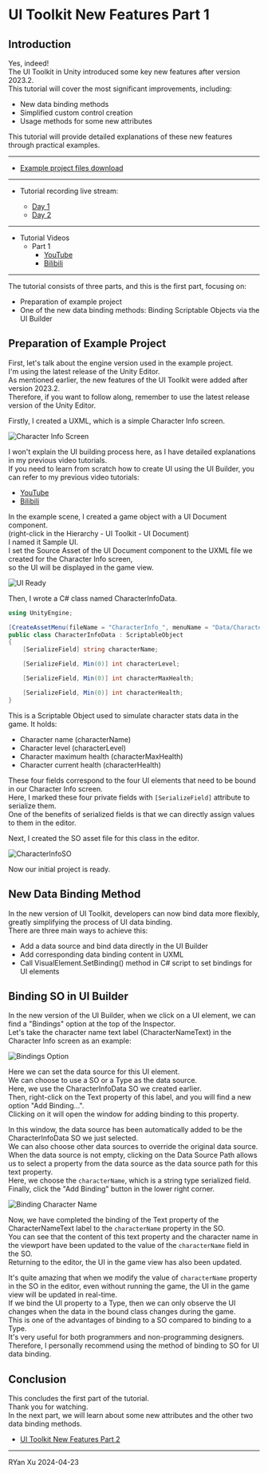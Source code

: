 # UI Toolkit New Features Part 1

## Introduction

Yes, indeed!  
The UI Toolkit in Unity introduced some key new features after version 2023.2.  
This tutorial will cover the most significant improvements, including:

- New data binding methods
- Simplified custom control creation
- Usage methods for some new attributes

This tutorial will provide detailed explanations of these new features through practical examples.

---

- [Example project files download](https://www.patreon.com/posts/unity-ui-toolkit-102677647?utm_medium=clipboard_copy&utm_source=copyLink&utm_campaign=postshare_creator&utm_content=join_link)

---

- Tutorial recording live stream:

  - [Day 1](https://www.patreon.com/posts/unity-ui-toolkit-102799835?utm_medium=clipboard_copy&utm_source=copyLink&utm_campaign=postshare_creator&utm_content=join_link)
  - [Day 2](https://www.patreon.com/posts/unity-ui-toolkit-102845772?utm_medium=clipboard_copy&utm_source=copyLink&utm_campaign=postshare_creator&utm_content=join_link)

---

- Tutorial Videos
  - Part 1
    - [YouTube](https://youtu.be/cbQJq_O3ZEo)
    - [Bilibili](https://www.bilibili.com/video/BV1Jr421g7Lr/)

---

The tutorial consists of three parts, and this is the first part, focusing on:

- Preparation of example project
- One of the new data binding methods: Binding Scriptable Objects via the UI Builder

## Preparation of Example Project

First, let's talk about the engine version used in the example project.  
I'm using the latest release of the Unity Editor.  
As mentioned earlier, the new features of the UI Toolkit were added after version 2023.2.  
Therefore, if you want to follow along, remember to use the latest release version of the Unity Editor.

Firstly, I created a UXML, which is a simple Character Info screen.

![Character Info Screen](../images/ui-toolkit-in-Unity-2023/UIToolkitInUnity2023-01.png)

I won't explain the UI building process here, as I have detailed explanations in my previous video tutorials.  
If you need to learn from scratch how to create UI using the UI Builder, you can refer to my previous video tutorials:

- [YouTube](https://www.youtube.com/playlist?list=PLrn_k3ArwNC1l_upOeWPdfRyLcXBuE-tx)
- [Bilibili](https://www.bilibili.com/video/BV1pK411m7n9/)

In the example scene, I created a game object with a UI Document component.  
(right-click in the Hierarchy - UI Toolkit - UI Document)  
I named it Sample UI.  
I set the Source Asset of the UI Document component to the UXML file we created for the Character Info screen,  
so the UI will be displayed in the game view.

![UI Ready](../images/ui-toolkit-in-Unity-2023/UIToolkitInUnity2023-02.png)

Then, I wrote a C# class named CharacterInfoData.

```C#
using UnityEngine;

[CreateAssetMenu(fileName = "CharacterInfo_", menuName = "Data/Character Info")]
public class CharacterInfoData : ScriptableObject
{
    [SerializeField] string characterName;

    [SerializeField, Min(0)] int characterLevel;

    [SerializeField, Min(0)] int characterMaxHealth;

    [SerializeField, Min(0)] int characterHealth;
}
```

This is a Scriptable Object used to simulate character stats data in the game. It holds:

- Character name (characterName)
- Character level (characterLevel)
- Character maximum health (characterMaxHealth)
- Character current health (characterHealth)

These four fields correspond to the four UI elements that need to be bound in our Character Info screen.  
Here, I marked these four private fields with `[SerializeField]` attribute to serialize them.  
One of the benefits of serialized fields is that we can directly assign values to them in the editor.

Next, I created the SO asset file for this class in the editor.

![CharacterInfoSO](../images/ui-toolkit-in-Unity-2023/UIToolkitInUnity2023-03.png)

Now our initial project is ready.

## New Data Binding Method

In the new version of UI Toolkit, developers can now bind data more flexibly, greatly simplifying the process of UI data binding.  
There are three main ways to achieve this:

- Add a data source and bind data directly in the UI Builder
- Add corresponding data binding content in UXML
- Call VisualElement.SetBinding() method in C# script to set bindings for UI elements

## Binding SO in UI Builder

In the new version of the UI Builder, when we click on a UI element, we can find a "Bindings" option at the top of the Inspector.  
Let's take the character name text label (CharacterNameText) in the Character Info screen as an example:

![Bindings Option](../images/ui-toolkit-in-Unity-2023/UIToolkitInUnity2023-04.png)

Here we can set the data source for this UI element.  
We can choose to use a SO or a Type as the data source.  
Here, we use the CharacterInfoData SO we created earlier.  
Then, right-click on the Text property of this label, and you will find a new option "Add Binding...".  
Clicking on it will open the window for adding binding to this property.

In this window, the data source has been automatically added to be the CharacterInfoData SO we just selected.  
We can also choose other data sources to override the original data source.  
When the data source is not empty, clicking on the Data Source Path allows us to select a property from the data source as the data source path for this text property.  
Here, we choose the `characterName`, which is a string type serialized field.  
Finally, click the "Add Binding" button in the lower right corner.

![Binding Character Name](../images/ui-toolkit-in-Unity-2023/UIToolkitInUnity2023-05.png)

Now, we have completed the binding of the Text property of the CharacterNameText label to the `characterName` property in the SO.  
You can see that the content of this text property and the character name in the viewport have been updated to the value of the `characterName` field in the SO.  
Returning to the editor, the UI in the game view has also been updated.

It's quite amazing that when we modify the value of `characterName` property in the SO in the editor, even without running the game, the UI in the game view will be updated in real-time.  
If we bind the UI property to a Type, then we can only observe the UI changes when the data in the bound class changes during the game.  
This is one of the advantages of binding to a SO compared to binding to a Type.  
It's very useful for both programmers and non-programming designers.  
Therefore, I personally recommend using the method of binding to SO for UI data binding.

## Conclusion

This concludes the first part of the tutorial.  
Thank you for watching.  
In the next part, we will learn about some new attributes and the other two data binding methods.

- [UI Toolkit New Features Part 2]()

---

RYan Xu 2024-04-23
